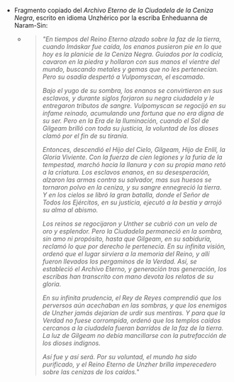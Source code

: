 - Fragmento copiado del *Archivo Eterno de la Ciudadela de la Ceniza Negra*, escrito en idioma Unzhérico por la escriba Enheduanna de Naram-Sin:
	- > *"En tiempos del Reino Eterno alzado sobre la faz de la tierra, cuando Imáskar fue caída, los enanos pusieron pie en lo que hoy es la planicie de la Ceniza Negra. Guiados por la codicia, cavaron en la piedra y hollaron con sus manos el vientre del mundo, buscando metales y gemas que no les pertenecían. Pero su osadía despertó a Vulpomyscan, el escamado.*
	  >
	  > *Bajo el yugo de su sombra, los enanos se convirtieron en sus esclavos, y durante siglos forjaron su negra ciudadela y le entregaron tributos de sangre. Vulpomyscan se regocijó en su infame reinado, acumulando una fortuna que no era digna de su ser. Pero en la Era de la Iluminación, cuando el Sol de Gilgeam brilló con toda su justicia, la voluntad de los dioses clamó por el fin de su tiranía.*
	  >
	  > *Entonces, descendió el Hijo del Cielo, Gilgeam, Hijo de Enlil, la Gloria Viviente. Con la fuerza de cien legiones y la furia de la tempestad, marchó hacia la llanura y con su propia mano retó a la criatura. Los esclavos enanos, en su desesperación, alzaron las armas contra su salvador, mas sus huesos se tornaron polvo en la ceniza, y su sangre ennegreció la tierra. Y en los cielos se libró la gran batalla, donde el Señor de Todos los Ejércitos, en su justicia, ejecutó a la bestia y arrojó su alma al abismo.*
	  >
	  > *Los reinos se regocijaron y Unther se cubrió con un velo de oro y esplendor. Pero la Ciudadela permaneció en la sombra, sin amo ni propósito, hasta que Gilgeam, en su sabiduría, reclamó lo que por derecho le pertenecía. En su infinita visión, ordenó que el lugar sirviera a la memoria del Reino, y allí fueron llevados los pergaminos de la Verdad. Así, se estableció el Archivo Eterno, y generación tras generación, los escribas han transcrito con mano devota los relatos de su gloria.*
	  >
	  > *En su infinita prudencia, el Rey de Reyes comprendió que los perversos aún acechaban en las sombras, y que los enemigos de Unzher jamás dejarían de urdir sus mentiras. Y para que la Verdad no fuese corrompida, ordenó que los templos caídos cercanos a la ciudadela fueran barridos de la faz de la tierra. La luz de Gilgeam no debía mancillarse con la putrefacción de los dioses indignos.*
	  >
	  > *Así fue y así será. Por su voluntad, el mundo ha sido purificado, y el Reino Eterno de Unzher brilla imperecedero sobre las cenizas de los caídos.*"